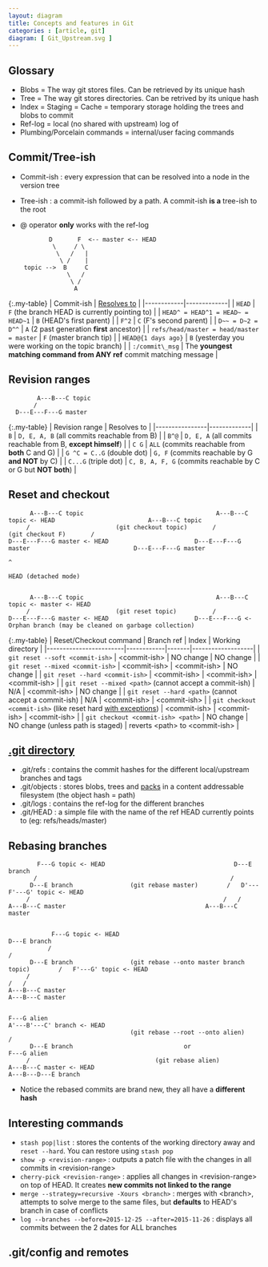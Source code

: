 ```yaml
---
layout: diagram
title: Concepts and features in Git
categories : [article, git]
diagram: [ Git_Upstream.svg ]
---
```


## Glossary
* Blobs =  The way git stores files. Can be retrieved by its unique hash
* Tree = The way git stores directories. Can be retrived by its unique hash
* Index = Staging = Cache = temporary storage holding the trees and blobs to commit
* Ref-log = local (no shared with upstream) log of 
* Plumbing/Porcelain commands = internal/user facing commands

## Commit/Tree-ish
* Commit-ish : every expression that can be resolved into a node in the version tree
* Tree-ish : a commit-ish followed by a path. A commit-ish **is a** tree-ish to the root
* @ operator **only** works with the ref-log

              D       F  <-- master <-- HEAD
               \     / \
                \   /   |
                 \ /    |
       topic -->  B     C
                   \   /
                    \ /
                     A

{:.my-table}
| Commit-ish | [Resolves to][2] |
|------------|-------------|
| `HEAD`       | `F` (the branch HEAD is currently pointing to) |
| `HEAD^ = HEAD^1 = HEAD~ = HEAD~1` | `B` (HEAD's first parent) |
| `F^2` | `C` (F's second parent) |
| `D~~ = D~2 = D^^` | `A` (2 past generation **first** ancestor) |
| `refs/head/master = head/master = master` | `F` (master branch tip) |
| `HEAD@{1 days ago}` | `B` (yesterday you were working on the topic branch) |
| `:/commit\_msg` | The **youngest matching command from ANY ref** commit matching message |

## Revision ranges

            A---B---C topic
           /
      D---E---F---G master

{:.my-table}
| Revision range | Resolves to |
|----------------|-------------|
| `B` | `D, E, A, B` (all commits reachable from B) |
| `B^@` | `D, E, A` (all commits reachable from B, **except himself**) |
| `C G` | `ALL` (commits reachable from **both** C and G) |
| `G ^C = C..G` (double dot) | `G, F` (commits reachable by G **and NOT** by C) |
| `C...G` (triple dot) | `C, B, A, F, G` (commits reachable by C or G but **NOT both**) |

## Reset and checkout

          A---B---C topic                                     A---B---C topic <- HEAD                          A---B---C topic
         /                        (git checkout topic)       /                         (git checkout F)       / 
    D---E---F---G master <- HEAD                        D---E---F---G master                             D---E---F---G master
                                                                                                                 ^
                                                                                                               HEAD (detached mode)


          A---B---C topic                                     A---B---C topic <- master <- HEAD 
         /                        (git reset topic)          /                        
    D---E---F---G master <- HEAD                        D---E---F---G <- Orphan branch (may be cleaned on garbage collection)

{:.my-table}
| Reset/Checkout command | Branch ref | Index | Working directory |
|------------------------|------------|-------|-------------------|
| `git reset --soft <commit-ish>` | \<commit-ish\> | NO change | NO change |
| `git reset --mixed <commit-ish>` | \<commit-ish\> | \<commit-ish\> | NO change |
| `git reset --hard <commit-ish>` | \<commit-ish\> | \<commit-ish\> | \<commit-ish\> |
| `git reset --mixed <path>` (cannot accept a commit-ish) | N/A | \<commit-ish\> | NO change |
| `git reset --hard <path>` (cannot accept a commit-ish) | N/A | \<commit-ish\> | \<commit-ish\> |
| `git checkout <commit-ish>` (like reset hard [with exceptions][1]) | \<commit-ish\> | \<commit-ish\> | \<commit-ish\> |
| `git checkout <commit-ish> <path>` | NO change | NO change (unless path is staged) | reverts \<path\> to \<commit-ish\> | 

## [.git directory][3]
* .git/refs : contains the commit hashes for the different local/upstream branches and tags
* .git/objects : stores blobs, trees and [packs][4] in a content addressable filesystem (the object hash = path)
* .git/logs : contains the ref-log for the different branches
* .git/HEAD : a simple file with the name of the ref HEAD currently points to (eg: refs/heads/master)

## Rebasing branches

            F---G topic <- HEAD                                    D---E branch
           /                                                      / 
          D---E branch                (git rebase master)        /   D'---F'---G' topic <- HEAD
         /                                                      /   / 
    A---B---C master                                       A---B---C master


                F---G topic <- HEAD                                                    D---E branch
               /                                                                      / 
          D---E branch                (git rebase --onto master branch topic)        /   F'---G' topic <- HEAD
         /                                                                          /   / 
    A---B---C master                                                           A---B---C master


    F---G alien                                                                A'---B'---C' branch <- HEAD
                                      (git rebase --root --onto alien)        /              
          D---E branch                               or                  F---G alien
         /                                   (git rebase alien)                     
    A---B---C master <- HEAD                                             A---B---D---E branch

* Notice the rebased commits are brand new, they all have a **different hash**

## Interesting commands
* `stash pop|list` : stores the contents of the working directory away and `reset --hard`. You can restore using `stash pop`
* `show -p <revision-range>` : outputs a patch file with the changes in all commits in \<revision-range\>
* `cherry-pick <revision-range>` : applies all changes in \<revision-range\> on top of HEAD. It creates **new commits not linked to the range**
* `merge --strategy=recursive -Xours <branch>` : merges with \<branch\>, attempts to solve merge to the same files, but **defaults** to HEAD's branch in case of conflicts
* `log --branches --before=2015-12-25 --after=2015-11-26` : displays all commits between the 2 dates for ALL branches

## .git/config and remotes

[1]: http://www.git-scm.com/book/en/v2/Git-Tools-Reset-Demystified#Check-It-Out
[2]: http://git-scm.com/docs/gitrevisions
[3]: http://git-scm.com/docs/gitrepository-layout
[4]: http://git-scm.com/book/en/v2/Git-Internals-Packfiles

